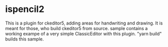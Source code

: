 # ispencil2
This is a plugin for ckeditor5, adding areas for handwriting and drawing.
It is meant for those, who build ckeditor5 from source.
sample contains a working exampe of a very simple ClassicEditor with this plugin.
"yarn build" builds this sample.
